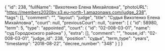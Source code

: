 {
    "id": 238,
    "fullName": "Вихотенко Елена Михайловна",
    "photoURL": "https://members2020by.s3.eu-north-1.amazonaws.com/judge_238",
    "tags": [],
    "comment": "",
    "layout": "judge",
    "title": "Судья Вихотенко Елена Михайловна",
    "court": null,
    "previousCourt": null,
    "career": [
        {
            "id": 58980,
            "term": 5,
            "type": "appointed",
            "court": {
                "id": "02-008-03-01",
                "name": "суд Городокского района"
            },
            "extra": [],
            "comment": "",
            "house_id": "02-008-03-01",
            "judge_id": 238,
            "position": "судья",
            "term_type": "years",
            "timestamp": "2018-08-22",
            "decree_number": "348"
        }
    ]
}